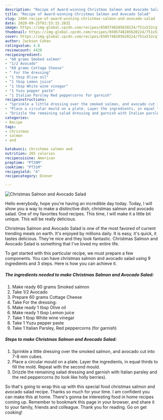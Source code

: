 ```yaml
---
description: "Recipe of Award-winning Christmas Salmon and Avocado Salad"
title: "Recipe of Award-winning Christmas Salmon and Avocado Salad"
slug: 2494-recipe-of-award-winning-christmas-salmon-and-avocado-salad
date: 2020-09-25T01:53:15.283Z
image: https://img-global.cpcdn.com/recipes/6505748285620224/751x532cq70/christmas-salmon-and-avocado-salad-recipe-main-photo.jpg
thumbnail: https://img-global.cpcdn.com/recipes/6505748285620224/751x532cq70/christmas-salmon-and-avocado-salad-recipe-main-photo.jpg
cover: https://img-global.cpcdn.com/recipes/6505748285620224/751x532cq70/christmas-salmon-and-avocado-salad-recipe-main-photo.jpg
author: Jackson Cohen
ratingvalue: 4.8
reviewcount: 4428
recipeingredient:
- "60 grams Smoked salmon"
- "1/2 Avocado"
- "60 grams Cottage Cheese"
- " For the dressing"
- "1 tbsp Olive oil"
- "1 tbsp Lemon juice"
- "1 tbsp White wine vinegar"
- "1 Yuzu pepper paste"
- "1 Italian Parsley Red peppercorns for garnish"
recipeinstructions:
- "Sprinkle a little dressing over the smoked salmon, and avocado cut into 7-8 mm cubes."
- "Place a circular mould on a plate. Layer the ingredients, in equal thirds to fill the mold. Repeat with the second mould."
- "Drizzle the remaining salad dressing and garnish with Italian parsley and the red peppercorns (to look like holly berries)."
categories:
- Recipe
tags:
- christmas
- salmon
- and

katakunci: christmas salmon and 
nutrition: 265 calories
recipecuisine: American
preptime: "PT20M"
cooktime: "PT31M"
recipeyield: "4"
recipecategory: Dinner

---
```



![Christmas Salmon and Avocado Salad](https://img-global.cpcdn.com/recipes/6505748285620224/751x532cq70/christmas-salmon-and-avocado-salad-recipe-main-photo.jpg)

Hello everybody, hope you're having an incredible day today. Today, I will show you a way to make a distinctive dish, christmas salmon and avocado salad. One of my favorites food recipes. This time, I will make it a little bit unique. This will be really delicious.



Christmas Salmon and Avocado Salad is one of the most favored of current trending meals on earth. It's enjoyed by millions daily. It is easy, it's quick, it tastes delicious. They're nice and they look fantastic. Christmas Salmon and Avocado Salad is something that I've loved my entire life.


To get started with this particular recipe, we must prepare a few components. You can have christmas salmon and avocado salad using 9 ingredients and 3 steps. Here is how you can achieve it.

<!--inarticleads1-->

##### The ingredients needed to make Christmas Salmon and Avocado Salad:

1. Make ready 60 grams Smoked salmon
1. Take 1/2 Avocado
1. Prepare 60 grams Cottage Cheese
1. Take  For the dressing:
1. Make ready 1 tbsp Olive oil
1. Make ready 1 tbsp Lemon juice
1. Take 1 tbsp White wine vinegar
1. Take 1 Yuzu pepper paste
1. Take 1 Italian Parsley, Red peppercorns (for garnish)




<!--inarticleads2-->

##### Steps to make Christmas Salmon and Avocado Salad:

1. Sprinkle a little dressing over the smoked salmon, and avocado cut into 7-8 mm cubes.
1. Place a circular mould on a plate. Layer the ingredients, in equal thirds to fill the mold. Repeat with the second mould.
1. Drizzle the remaining salad dressing and garnish with Italian parsley and the red peppercorns (to look like holly berries).




So that's going to wrap this up with this special food christmas salmon and avocado salad recipe. Thanks so much for your time. I am confident you can make this at home. There's gonna be interesting food in home recipes coming up. Remember to bookmark this page in your browser, and share it to your family, friends and colleague. Thank you for reading. Go on get cooking!
